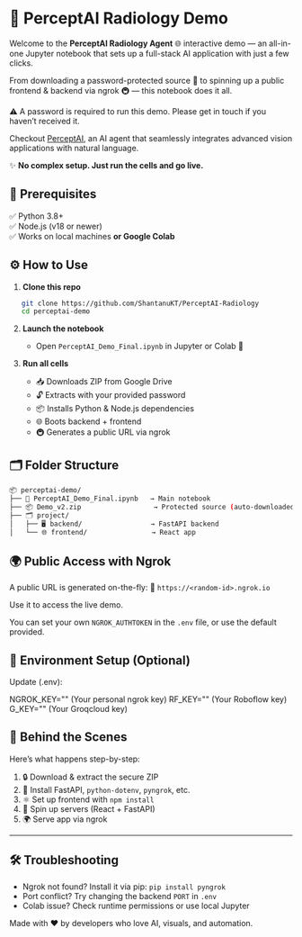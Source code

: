 # 🚀 PerceptAI Radiology Demo

Welcome to the **PerceptAI Radiology Agent** 🌐 interactive demo — an all-in-one Jupyter notebook that sets up a full-stack AI application with just a few clicks. 

From downloading a password-protected source 🔐 to spinning up a public frontend & backend via ngrok 🚇 — this notebook does it all.

⚠️ A password is required to run this demo. Please get in touch if you haven’t received it.

Checkout [PerceptAI](https://victorious-meadow-054677210.6.azurestaticapps.net/), an AI agent that seamlessly integrates advanced vision applications with natural language.

✨ **No complex setup. Just run the cells and go live.**

## 🧰 Prerequisites

✅ Python 3.8+  
✅ Node.js (v18 or newer)  
✅ Works on local machines **or Google Colab**


## ⚙️ How to Use

1. **Clone this repo**
```bash
   git clone https://github.com/ShantanuKT/PerceptAI-Radiology
   cd perceptai-demo
```

2. **Launch the notebook**

   * Open `PerceptAI_Demo_Final.ipynb` in Jupyter or Colab 📓

3. **Run all cells**

   * 📥 Downloads ZIP from Google Drive
   * 🔓 Extracts with your provided password
   * 📦 Installs Python & Node.js dependencies
   * 🌐 Boots backend + frontend
   * 🚇 Generates a public URL via ngrok


## 🗂️ Folder Structure

```bash
📦 perceptai-demo/
├── 📓 PerceptAI_Demo_Final.ipynb   → Main notebook
├── 📦 Demo_v2.zip                  → Protected source (auto-downloaded)
├── 🗂️ project/
│   ├── 🖥️ backend/                 → FastAPI backend
│   └── 🌐 frontend/                → React app

```

## 🌍 Public Access with Ngrok

A public URL is generated on-the-fly:
🔗 `https://<random-id>.ngrok.io`

Use it to access the live demo.

You can set your own `NGROK_AUTHTOKEN` in the `.env` file, or use the default provided.


## 🧪 Environment Setup (Optional)

Update (.env):

NGROK_KEY="" (Your personal ngrok key)
RF_KEY="" (Your Roboflow key)
G_KEY="" (Your Groqcloud key)


## 🧠 Behind the Scenes

Here’s what happens step-by-step:

1. 🔒 Download & extract the secure ZIP
2. 🐍 Install FastAPI, `python-dotenv`, `pyngrok`, etc.
3. ⚛️ Set up frontend with `npm install`
4. 🧵 Spin up servers (React + FastAPI)
5. 🌍 Serve app via ngrok

---

## 🛠️ Troubleshooting

* Ngrok not found? Install it via pip: `pip install pyngrok`
* Port conflict? Try changing the backend `PORT` in `.env`
* Colab issue? Check runtime permissions or use local Jupyter

Made with ❤️ by developers who love AI, visuals, and automation.
